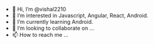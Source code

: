 - 👋 Hi, I’m @vishal2210
- 👀 I’m interested in Javascript, Angular, React, Android.
- 🌱 I’m currently learning Android.
- 💞️ I’m looking to collaborate on ...
- 📫 How to reach me ...

<!---
vishal2210/vishal2210 is a ✨ special ✨ repository because its `README.md` (this file) appears on your GitHub profile.
You can click the Preview link to take a look at your changes.
--->
